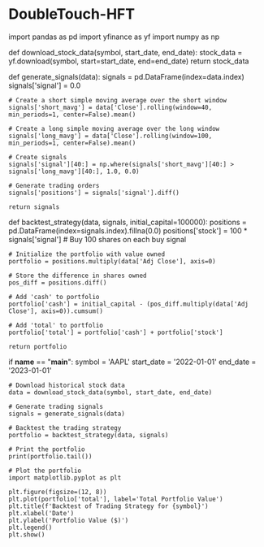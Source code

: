 # DoubleTouch-HFT
import pandas as pd
import yfinance as yf
import numpy as np

def download_stock_data(symbol, start_date, end_date):
    stock_data = yf.download(symbol, start=start_date, end=end_date)
    return stock_data

def generate_signals(data):
    signals = pd.DataFrame(index=data.index)
    signals['signal'] = 0.0

    # Create a short simple moving average over the short window
    signals['short_mavg'] = data['Close'].rolling(window=40, min_periods=1, center=False).mean()

    # Create a long simple moving average over the long window
    signals['long_mavg'] = data['Close'].rolling(window=100, min_periods=1, center=False).mean()

    # Create signals
    signals['signal'][40:] = np.where(signals['short_mavg'][40:] > signals['long_mavg'][40:], 1.0, 0.0)

    # Generate trading orders
    signals['positions'] = signals['signal'].diff()

    return signals

def backtest_strategy(data, signals, initial_capital=100000):
    positions = pd.DataFrame(index=signals.index).fillna(0.0)
    positions['stock'] = 100 * signals['signal']   # Buy 100 shares on each buy signal

    # Initialize the portfolio with value owned
    portfolio = positions.multiply(data['Adj Close'], axis=0)

    # Store the difference in shares owned
    pos_diff = positions.diff()

    # Add 'cash' to portfolio
    portfolio['cash'] = initial_capital - (pos_diff.multiply(data['Adj Close'], axis=0)).cumsum()

    # Add 'total' to portfolio
    portfolio['total'] = portfolio['cash'] + portfolio['stock']

    return portfolio

if __name__ == "__main__":
    symbol = 'AAPL'
    start_date = '2022-01-01'
    end_date = '2023-01-01'

    # Download historical stock data
    data = download_stock_data(symbol, start_date, end_date)

    # Generate trading signals
    signals = generate_signals(data)

    # Backtest the trading strategy
    portfolio = backtest_strategy(data, signals)

    # Print the portfolio
    print(portfolio.tail())

    # Plot the portfolio
    import matplotlib.pyplot as plt

    plt.figure(figsize=(12, 8))
    plt.plot(portfolio['total'], label='Total Portfolio Value')
    plt.title(f'Backtest of Trading Strategy for {symbol}')
    plt.xlabel('Date')
    plt.ylabel('Portfolio Value ($)')
    plt.legend()
    plt.show()
